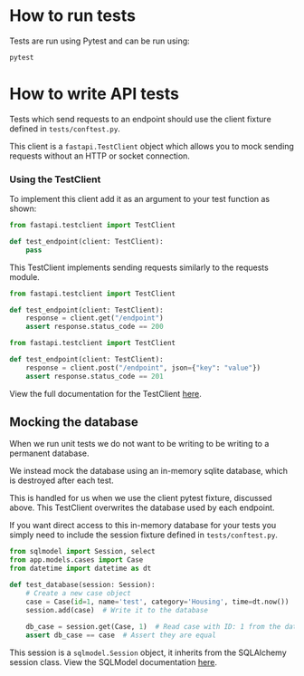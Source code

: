 # How to run tests
Tests are run using Pytest and can be run using:
```bash
pytest
```

# How to write API tests
Tests which send requests to an endpoint should use the client fixture defined in `tests/conftest.py`.

This client is a `fastapi.TestClient` object which allows you to mock sending requests without an HTTP or socket connection.

### Using the TestClient
To implement this client add it as an argument to your test function as shown:
```python
from fastapi.testclient import TestClient

def test_endpoint(client: TestClient):
    pass
```

This TestClient implements sending requests similarly to the requests module.

```python
from fastapi.testclient import TestClient

def test_endpoint(client: TestClient):
    response = client.get("/endpoint")
    assert response.status_code == 200
```

```python
from fastapi.testclient import TestClient

def test_endpoint(client: TestClient):
    response = client.post("/endpoint", json={"key": "value"})
    assert response.status_code == 201
```
View the full documentation for the TestClient [here](https://fastapi.tiangolo.com/reference/testclient/).

## Mocking the database
When we run unit tests we do not want to be writing to be writing to a permanent database.

We instead mock the database using an in-memory sqlite database, which is destroyed after each test.

This is handled for us when we use the client pytest fixture, discussed above. This TestClient overwrites the database
used by each endpoint.

If you want direct access to this in-memory database for your tests you simply need to include the session fixture
defined in `tests/conftest.py`.
```python
from sqlmodel import Session, select
from app.models.cases import Case
from datetime import datetime as dt

def test_database(session: Session):
    # Create a new case object
    case = Case(id=1, name='test', category='Housing', time=dt.now())
    session.add(case)  # Write it to the database
    
    db_case = session.get(Case, 1)  # Read case with ID: 1 from the database
    assert db_case == case  # Assert they are equal
```
This session is a `sqlmodel.Session` object, it inherits from the SQLAlchemy session class.
View the SQLModel documentation [here](https://sqlmodel.tiangolo.com/).